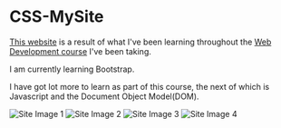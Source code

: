 # CSS-MySite

[This website](https://davidjosephind.github.io/CSS-MySite/) is a result of what I've been learning throughout the [Web Development course](https://www.udemy.com/course/the-complete-web-development-bootcamp/) I've been taking.

I am currently learning Bootstrap.

I have got lot more to learn as part of this course, the next of which is Javascript and the Document Object Model(DOM).

![Site Image 1](https://raw.githubusercontent.com/davidjosephind/CSS-MySite/main/images/Site-img-1.jpg)
![Site Image 2](https://raw.githubusercontent.com/davidjosephind/CSS-MySite/main/images/Site-img-2.jpg)
![Site Image 3](https://raw.githubusercontent.com/davidjosephind/CSS-MySite/main/images/Site-img-3.jpg)
![Site Image 4](https://raw.githubusercontent.com/davidjosephind/CSS-MySite/main/images/Site-img-5.jpg)
